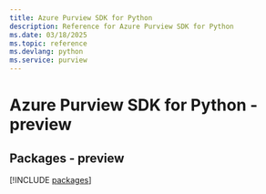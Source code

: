 ```yaml
---
title: Azure Purview SDK for Python
description: Reference for Azure Purview SDK for Python
ms.date: 03/18/2025
ms.topic: reference
ms.devlang: python
ms.service: purview
---
```

# Azure Purview SDK for Python - preview
## Packages - preview
[!INCLUDE [packages](purview-index.md)]